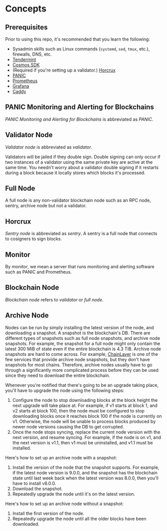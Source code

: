 # Concepts

## Prerequisites

Prior to using this repo, it's recommended that you learn the following:
- Sysadmin skills such as Linux commands (`systemd`, `sed`, `tmux`, etc.), firewalls, DNS, etc. 
- [Tendermint](https://docs.tendermint.com/)
- [Cosmos SDK](https://docs.cosmos.network/)
- (Required if you're setting up a validator.) [Horcrux](https://github.com/strangelove-ventures/horcrux)
- [PANIC](https://github.com/SimplyVC/panic)
- [Prometheus](https://prometheus.io/)
- [Grafana](https://grafana.com/docs/grafana/latest/)
- [Caddy](https://caddyserver.com/)

## PANIC Monitoring and Alerting for Blockchains

_PANIC Monitoring and Alerting for Blockchains_ is abbreviated as _PANIC_.

## Validator Node

_Validator node_ is abbreviated as _validator_.

Validators will be jailed if they double sign. Double signing can only occur if two instances of a validator using the same private key are active at the same time. You needn't worry about a validator double signing if it restarts during a block because it locally stores which blocks it's processed.

## Full Node

A full node is any non-validator blockchain node such as an RPC node, sentry, archive node but not a validator.

## Horcrux

_Sentry node_ is abbreviated as _sentry_. A sentry is a full node that connects to cosigners to sign blocks.

## Monitor

By _monitor_, we mean a server that runs monitoring and alerting software such as PANIC and Prometheus.

## Blockchain Node

_Blockchain node_ refers to _validator_ or _full node_.

## Archive Node

Nodes can be run by simply installing the latest version of the node, and downloading a snapshot. A snapshot is the blockchain's DB. There are different types of snapshots such as full node snapshots, and archive node snapshots. For example, the snapshot for a full node might only contain the latest 300 MiB of state even if the entire blockchain is 4.3 TiB. Archive node snapshots are hard to come across. For example, [ChainLayer](https://www.chainlayer.io/quicksync/) is one of the few services that provide archive node snapshots, but they don't have snapshots for most chains. Therefore, archive nodes usually have to go through a significantly more complicated process before they can be used since they need to download the entire blockchain.

Whenever you're notified that there's going to be an upgrade taking place, you'll have to upgrade the node using the following steps:
1. Configure the node to stop downloading blocks at the block height the next upgrade will take place at. For example, if v1 starts at block 1, and v2 starts at block 100, then the node must be configured to stop downloading blocks once it reaches block 100 if the node is currently on v1. Otherwise, the node will be unable to process blocks produced by newer node versions causing the DB to get corrupted.
2. Once the node stops syncing, replace the current node version with the next version, and resume syncing. For example, if the node is on v1, and the next version is v1.1, then v1 must be uninstalled, and v1.1 must be installed.

Here's how to set up an archive node with a snapshot:
1. Install the version of the node that the snapshot supports. For example, if the latest node version is 9.0.0, and the snapshot has the blockchain state until last week back when the latest version was 8.0.0, then you'll have to install v8.0.0.
2. Download the snapshot.
3. Repeatedly upgrade the node until it's on the latest version.

Here's how to set up an archive node without a snapshot:
1. Install the first version of the node.
2. Repeatedly upgrade the node until all the older blocks have been downloaded.
